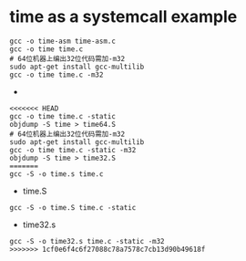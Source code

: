 # time as a systemcall example

```
gcc -o time-asm time-asm.c
gcc -o time time.c
# 64位机器上编出32位代码需加-m32
sudo apt-get install gcc-multilib
gcc -o time time.c -m32
```

* 
```
<<<<<<< HEAD
gcc -o time time.c -static
objdump -S time > time64.S
# 64位机器上编出32位代码需加-m32
sudo apt-get install gcc-multilib
gcc -o time time.c -static -m32
objdump -S time > time32.S
=======
gcc -S -o time.s time.c
```
* time.S
```
gcc -S -o time.S time.c -static
```
* time32.s 
```
gcc -S -o time32.s time.c -static -m32
>>>>>>> 1cf0e6f4c6f27088c78a7578c7cb13d90b49618f
```
